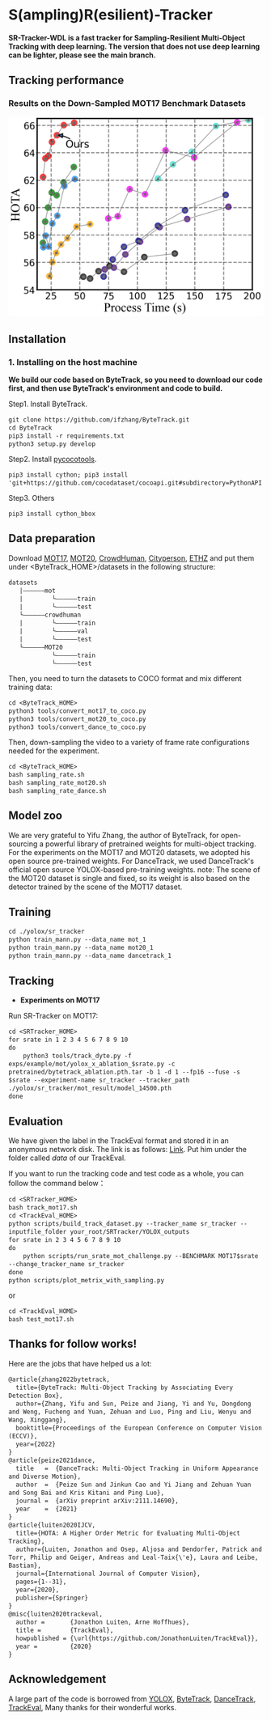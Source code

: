 # S(ampling)R(esilient)-Tracker

#### SR-Tracker-WDL is a fast tracker for Sampling-Resilient Multi-Object Tracking with deep learning. The version that does not use deep learning can be lighter, please see the main branch.

## Tracking performance

### Results on the Down-Sampled MOT17 Benchmark Datasets
![avatar](./figs/Introduction_HOTA.png)


## Installation

### 1. Installing on the host machine

**We build our code based on ByteTrack, so you need to download our code first, and then use ByteTrack's environment and code to build.**

Step1. Install ByteTrack.

```shell
git clone https://github.com/ifzhang/ByteTrack.git
cd ByteTrack
pip3 install -r requirements.txt
python3 setup.py develop
```

Step2. Install [pycocotools](https://github.com/cocodataset/cocoapi).

```shell
pip3 install cython; pip3 install 'git+https://github.com/cocodataset/cocoapi.git#subdirectory=PythonAPI'
```

Step3. Others

```shell
pip3 install cython_bbox
```

## Data preparation

Download [MOT17](https://motchallenge.net/), [MOT20](https://motchallenge.net/), [CrowdHuman](https://www.crowdhuman.org/), [Cityperson](https://github.com/Zhongdao/Towards-Realtime-MOT/blob/master/DATASET_ZOO.md), [ETHZ](https://github.com/Zhongdao/Towards-Realtime-MOT/blob/master/DATASET_ZOO.md) and put them under <ByteTrack_HOME>/datasets in the following structure:

```
datasets
   |——————mot
   |        └——————train
   |        └——————test
   └——————crowdhuman
   |        └——————train
   |        └——————val
   |        └——————test
   └——————MOT20
            └——————train
            └——————test
```

Then, you need to turn the datasets to COCO format and mix different training data:

```shell
cd <ByteTrack_HOME>
python3 tools/convert_mot17_to_coco.py
python3 tools/convert_mot20_to_coco.py
python3 tools/convert_dance_to_coco.py
```

Then, down-sampling the video to a variety of frame rate configurations needed for the experiment.

```shell
cd <ByteTrack_HOME>
bash sampling_rate.sh
bash sampling_rate_mot20.sh
bash sampling_rate_dance.sh
```

## Model zoo
We are very grateful to Yifu Zhang, the author of ByteTrack, for open-sourcing a powerful library of pretrained weights for multi-object tracking. For the experiments on the MOT17 and MOT20 datasets, we adopted his open source pre-trained weights. For DanceTrack, we used DanceTrack's official open source YOLOX-based pre-training weights.
note: The scene of the MOT20 dataset is single and fixed, so its weight is also based on the detector trained by the scene of the MOT17 dataset.

## Training

```shell
cd ./yolox/sr_tracker
python train_mann.py --data_name mot_1
python train_mann.py --data_name mot20_1
python train_mann.py --data_name dancetrack_1
```

## Tracking

* **Experiments on MOT17**

Run SR-Tracker on MOT17:
```shell
cd <SRTracker_HOME>
for srate in 1 2 3 4 5 6 7 8 9 10
do
    python3 tools/track_dyte.py -f exps/example/mot/yolox_x_ablation_$srate.py -c pretrained/bytetrack_ablation.pth.tar -b 1 -d 1 --fp16 --fuse -s $srate --experiment-name sr_tracker --tracker_path ./yolox/sr_tracker/mot_result/model_14500.pth
done
```

## Evaluation
We have given the label in the TrackEval format and stored it in an anonymous network disk. The link is as follows: [Link](https://ufile.io/xfexrkjr). Put him under the folder called *data* of our TrackEval.

If you want to run the tracking code and test code as a whole, you can follow the command below：

```shell
cd <SRTracker_HOME>
bash track_mot17.sh
cd <TrackEval_HOME>
python scripts/build_track_dataset.py --tracker_name sr_tracker --inputfile_folder your_root/SRTracker/YOLOX_outputs
for srate in 2 3 4 5 6 7 8 9 10
do
    python scripts/run_srate_mot_challenge.py --BENCHMARK MOT17$srate --change_tracker_name sr_tracker
done
python scripts/plot_metrix_with_sampling.py
```
or
```shell
cd <TrackEval_HOME>
bash test_mot17.sh
```

## Thanks for follow works!
Here are the jobs that have helped us a lot:

```
@article{zhang2022bytetrack,
  title={ByteTrack: Multi-Object Tracking by Associating Every Detection Box},
  author={Zhang, Yifu and Sun, Peize and Jiang, Yi and Yu, Dongdong and Weng, Fucheng and Yuan, Zehuan and Luo, Ping and Liu, Wenyu and Wang, Xinggang},
  booktitle={Proceedings of the European Conference on Computer Vision (ECCV)},
  year={2022}
}
@article{peize2021dance,
  title   =  {DanceTrack: Multi-Object Tracking in Uniform Appearance and Diverse Motion},
  author  =  {Peize Sun and Jinkun Cao and Yi Jiang and Zehuan Yuan and Song Bai and Kris Kitani and Ping Luo},
  journal =  {arXiv preprint arXiv:2111.14690},
  year    =  {2021}
}
@article{luiten2020IJCV,
  title={HOTA: A Higher Order Metric for Evaluating Multi-Object Tracking},
  author={Luiten, Jonathon and Osep, Aljosa and Dendorfer, Patrick and Torr, Philip and Geiger, Andreas and Leal-Taix{\'e}, Laura and Leibe, Bastian},
  journal={International Journal of Computer Vision},
  pages={1--31},
  year={2020},
  publisher={Springer}
}
@misc{luiten2020trackeval,
  author =       {Jonathon Luiten, Arne Hoffhues},
  title =        {TrackEval},
  howpublished = {\url{https://github.com/JonathonLuiten/TrackEval}},
  year =         {2020}
}
```

## Acknowledgement

A large part of the code is borrowed from [YOLOX](https://github.com/Megvii-BaseDetection/YOLOX), [ByteTrack](https://github.com/ifzhang/ByteTrack), [DanceTrack](https://github.com/DanceTrack/DanceTrack), [TrackEval](https://github.com/JonathonLuiten/TrackEval), Many thanks for their wonderful works.

